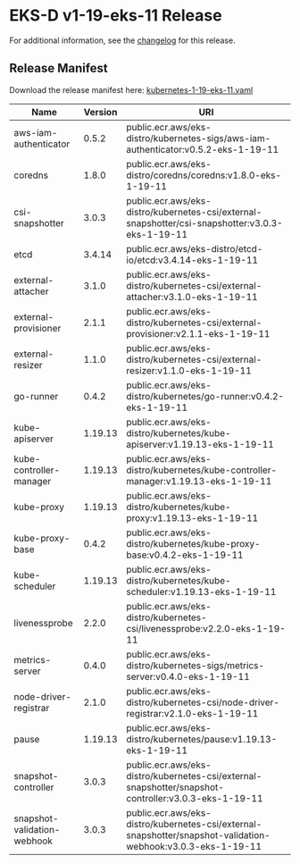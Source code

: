 # EKS-D v1-19-eks-11 Release

For additional information, see the [changelog](CHANGELOG-v1-19-eks-11.md) for this release.

## Release Manifest
Download the release manifest here: [kubernetes-1-19-eks-11.yaml](https://distro.eks.amazonaws.com/kubernetes-1-19/kubernetes-1-19-eks-11.yaml)

| Name | Version | URI |
|------|---------|-----|
| aws-iam-authenticator | 0.5.2 | public.ecr.aws/eks-distro/kubernetes-sigs/aws-iam-authenticator:v0.5.2-eks-1-19-11 |
| coredns | 1.8.0 | public.ecr.aws/eks-distro/coredns/coredns:v1.8.0-eks-1-19-11 |
| csi-snapshotter | 3.0.3 | public.ecr.aws/eks-distro/kubernetes-csi/external-snapshotter/csi-snapshotter:v3.0.3-eks-1-19-11 |
| etcd | 3.4.14 | public.ecr.aws/eks-distro/etcd-io/etcd:v3.4.14-eks-1-19-11 |
| external-attacher | 3.1.0 | public.ecr.aws/eks-distro/kubernetes-csi/external-attacher:v3.1.0-eks-1-19-11 |
| external-provisioner | 2.1.1 | public.ecr.aws/eks-distro/kubernetes-csi/external-provisioner:v2.1.1-eks-1-19-11 |
| external-resizer | 1.1.0 | public.ecr.aws/eks-distro/kubernetes-csi/external-resizer:v1.1.0-eks-1-19-11 |
| go-runner | 0.4.2 | public.ecr.aws/eks-distro/kubernetes/go-runner:v0.4.2-eks-1-19-11 |
| kube-apiserver | 1.19.13 | public.ecr.aws/eks-distro/kubernetes/kube-apiserver:v1.19.13-eks-1-19-11 |
| kube-controller-manager | 1.19.13 | public.ecr.aws/eks-distro/kubernetes/kube-controller-manager:v1.19.13-eks-1-19-11 |
| kube-proxy | 1.19.13 | public.ecr.aws/eks-distro/kubernetes/kube-proxy:v1.19.13-eks-1-19-11 |
| kube-proxy-base | 0.4.2 | public.ecr.aws/eks-distro/kubernetes/kube-proxy-base:v0.4.2-eks-1-19-11 |
| kube-scheduler | 1.19.13 | public.ecr.aws/eks-distro/kubernetes/kube-scheduler:v1.19.13-eks-1-19-11 |
| livenessprobe | 2.2.0 | public.ecr.aws/eks-distro/kubernetes-csi/livenessprobe:v2.2.0-eks-1-19-11 |
| metrics-server | 0.4.0 | public.ecr.aws/eks-distro/kubernetes-sigs/metrics-server:v0.4.0-eks-1-19-11 |
| node-driver-registrar | 2.1.0 | public.ecr.aws/eks-distro/kubernetes-csi/node-driver-registrar:v2.1.0-eks-1-19-11 |
| pause | 1.19.13 | public.ecr.aws/eks-distro/kubernetes/pause:v1.19.13-eks-1-19-11 |
| snapshot-controller | 3.0.3 | public.ecr.aws/eks-distro/kubernetes-csi/external-snapshotter/snapshot-controller:v3.0.3-eks-1-19-11 |
| snapshot-validation-webhook | 3.0.3 | public.ecr.aws/eks-distro/kubernetes-csi/external-snapshotter/snapshot-validation-webhook:v3.0.3-eks-1-19-11 |
